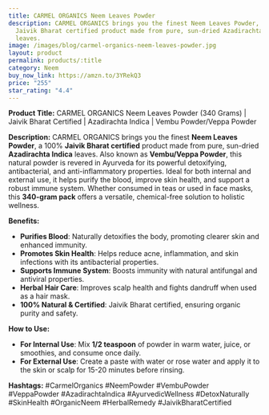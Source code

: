 ```yaml
---
title: CARMEL ORGANICS Neem Leaves Powder
description: CARMEL ORGANICS brings you the finest Neem Leaves Powder, a 100%
  Jaivik Bharat certified product made from pure, sun-dried Azadirachta Indica
  leaves.
image: /images/blog/carmel-organics-neem-leaves-powder.jpg
layout: product
permalink: products/:title
category: Neem
buy_now_link: https://amzn.to/3YRekQ3
price: "255"
star_rating: "4.4"
---
```

**Product Title:** CARMEL ORGANICS Neem Leaves Powder (340 Grams) | Jaivik Bharat Certified | Azadirachta Indica | Vembu Powder/Veppa Powder

**Description:**
CARMEL ORGANICS brings you the finest **Neem Leaves Powder**, a 100% **Jaivik Bharat certified** product made from pure, sun-dried **Azadirachta Indica** leaves. Also known as **Vembu/Veppa Powder**, this natural powder is revered in Ayurveda for its powerful detoxifying, antibacterial, and anti-inflammatory properties. Ideal for both internal and external use, it helps purify the blood, improve skin health, and support a robust immune system. Whether consumed in teas or used in face masks, this **340-gram pack** offers a versatile, chemical-free solution to holistic wellness.

**Benefits:**
- **Purifies Blood**: Naturally detoxifies the body, promoting clearer skin and enhanced immunity.
- **Promotes Skin Health**: Helps reduce acne, inflammation, and skin infections with its antibacterial properties.
- **Supports Immune System**: Boosts immunity with natural antifungal and antiviral properties.
- **Herbal Hair Care**: Improves scalp health and fights dandruff when used as a hair mask.
- **100% Natural & Certified**: Jaivik Bharat certified, ensuring organic purity and safety.

**How to Use:**
- **For Internal Use**: Mix **1/2 teaspoon** of powder in warm water, juice, or smoothies, and consume once daily.
- **For External Use**: Create a paste with water or rose water and apply it to the skin or scalp for 15-20 minutes before rinsing.

**Hashtags:**
#CarmelOrganics #NeemPowder #VembuPowder #VeppaPowder #AzadirachtaIndica #AyurvedicWellness #DetoxNaturally #SkinHealth #OrganicNeem #HerbalRemedy #JaivikBharatCertified
